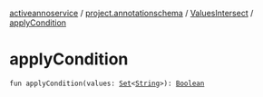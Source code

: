 [activeannoservice](../../index.md) / [project.annotationschema](../index.md) / [ValuesIntersect](index.md) / [applyCondition](./apply-condition.md)

# applyCondition

`fun applyCondition(values: `[`Set`](https://kotlinlang.org/api/latest/jvm/stdlib/kotlin.collections/-set/index.html)`<`[`String`](https://kotlinlang.org/api/latest/jvm/stdlib/kotlin/-string/index.html)`>): `[`Boolean`](https://kotlinlang.org/api/latest/jvm/stdlib/kotlin/-boolean/index.html)